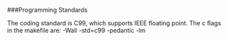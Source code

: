 ###Programming Standards

The coding standard is C99, which supports IEEE floating point. The c flags in the makefile are: -Wall -std=c99 -pedantic -lm
